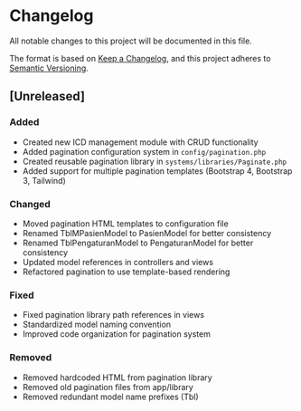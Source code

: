 # Changelog
All notable changes to this project will be documented in this file.

The format is based on [Keep a Changelog](https://keepachangelog.com/en/1.0.0/),
and this project adheres to [Semantic Versioning](https://semver.org/spec/v2.0.0.html).

## [Unreleased]

### Added
- Created new ICD management module with CRUD functionality
- Added pagination configuration system in `config/pagination.php`
- Created reusable pagination library in `systems/libraries/Paginate.php`
- Added support for multiple pagination templates (Bootstrap 4, Bootstrap 3, Tailwind)

### Changed
- Moved pagination HTML templates to configuration file
- Renamed TblMPasienModel to PasienModel for better consistency
- Renamed TblPengaturanModel to PengaturanModel for better consistency
- Updated model references in controllers and views
- Refactored pagination to use template-based rendering

### Fixed
- Fixed pagination library path references in views
- Standardized model naming convention
- Improved code organization for pagination system

### Removed
- Removed hardcoded HTML from pagination library
- Removed old pagination files from app/library
- Removed redundant model name prefixes (Tbl) 
